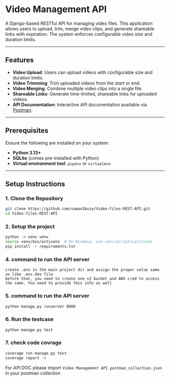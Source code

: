 # **Video Management API**

A Django-based RESTful API for managing video files. This application allows users to upload, trim, merge video clips, and generate shareable links with expiration. The system enforces configurable video size and duration limits.

---

## **Features**

- **Video Upload**: Users can upload videos with configurable size and duration limits.
- **Video Trimming**: Trim uploaded videos from the start or end.
- **Video Merging**: Combine multiple video clips into a single file.
- **Shareable Links**: Generate time-limited, shareable links for uploaded videos.
- **API Documentation**: Interactive API documentation available via [Postman]([https://example.comhttps://github.com/suman1buie/Video-files-REST-API/blob/main/Video%20Management%20API.postman_collection.json]).

---

## **Prerequisites**

Ensure the following are installed on your system:

- **Python 3.13+**
- **SQLite** (comes pre-installed with Python)
- **Virtual environment tool**: `pipenv` or `virtualenv`

---

## **Setup Instructions**

### **1. Clone the Repository**

```bash
git clone https://github.com/suman1buie/Video-files-REST-API.git
cd Video-files-REST-API

```

### **2. Setup the project**

```bash
python -m venv venv
source venv/bin/activate  # On Windows, use venv\Scripts\activate
pip install -r requirements.txt

```
### **4. command to run the API server**
```
create .env in the main project dir and assign the proper value same as like .env.dev file
before that, you need to create one s3 bucket and AWS cred to access the same. You need to provide this info as well
```

### **5. command to run the API server**

```bash
python manage.py runserver 8080

```

### **6. Run the testcase**

```bash
python manage.py test

```

### **7. check code covrage**

```bash
coverage run manage.py test
coverage report -m

```
For API DOC please import ```Video Management API.postman_collection.json ``` in your postman collection



